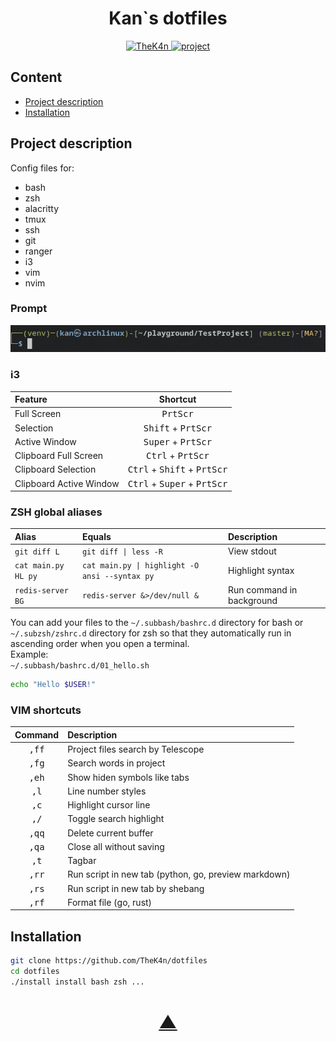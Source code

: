 <h1 align="center">Kan`s dotfiles</h1>

<p align="center">
  <a href="https://github.com/TheK4n">
    <img src="https://img.shields.io/github/followers/TheK4n?label=Follow&style=social" alt="TheK4n">
  </a>
  <a href="https://github.com/TheK4n/dotfiles">
    <img src="https://img.shields.io/github/stars/TheK4n/dotfiles?style=social" alt="project">
  </a>
</p>


## Content 

* [Project description](#chapter-0)
* [Installation](#chapter-1)


<a id="chapter-0"></a>
## Project description

Config files for:
* bash
* zsh
* alacritty
* tmux
* ssh
* git
* ranger
* i3
* vim
* nvim


### Prompt
<p align="center">
    <img src=".assets/prompt.png" alt="Prompt">
</p>

### i3


| Feature                 |                        Shortcut                         |
|:------------------------|:-------------------------------------------------------:|
| Full Screen             |                    <kbd>PrtScr</kbd>                    |
| Selection               |          <kbd>Shift</kbd> + <kbd>PrtScr</kbd>           |
| Active Window           |          <kbd>Super</kbd> + <kbd>PrtScr</kbd>           |
| Clipboard Full Screen   |           <kbd>Ctrl</kbd> + <kbd>PrtScr</kbd>           |
| Clipboard Selection     | <kbd>Ctrl</kbd> + <kbd>Shift</kbd> + <kbd>PrtScr</kbd>  |
| Clipboard Active Window | <kbd>Ctrl</kbd> + <kbd>Super</kbd> + <kbd>PrtScr</kbd>  |


### ZSH global aliases

| Alias                   |                      Equals                      | Description                 |
|:------------------------|:-------------------------------------------------|:----------------------------|
| `git diff L`            | `git diff \| less -R`                            | View stdout                 |
| `cat main.py HL py`     | `cat main.py \| highlight -O ansi --syntax py`   | Highlight syntax            |
| `redis-server BG`       | `redis-server &>/dev/null &`                     | Run command in background   |


You can add your files to the `~/.subbash/bashrc.d` directory for bash or `~/.subzsh/zshrc.d` directory for zsh so that they automatically run in ascending order when you open a terminal.\
Example:\
`~/.subbash/bashrc.d/01_hello.sh`
```bash
echo "Hello $USER!"
```

### VIM shortcuts

| Command                 |  Description                                        |
|:-----------------------:|:----------------------------------------------------|
| <kbd>,ff</kbd>          | Project files search by Telescope                   |
| <kbd>,fg</kbd>          | Search words in project                             |
| <kbd>,eh</kbd>          | Show hiden symbols like tabs                        |
| <kbd>,l</kbd>           | Line number styles                                  |
| <kbd>,c</kbd>           | Highlight cursor line                               |
| <kbd>,/</kbd>           | Toggle search highlight                             |
| <kbd>,qq</kbd>          | Delete current buffer                               |
| <kbd>,qa</kbd>          | Close all without saving                            |
| <kbd>,t</kbd>           | Tagbar                                              |
| <kbd>,rr</kbd>          | Run script in new tab (python, go, preview markdown)|
| <kbd>,rs</kbd>          | Run script in new tab by shebang                    |
| <kbd>,rf</kbd>          | Format file (go, rust)                              |


<a id="chapter-1"></a>
## Installation

```bash
git clone https://github.com/TheK4n/dotfiles
cd dotfiles
./install install bash zsh ...
```


<h1 align="center"><a href="#top">▲</a></h1>
